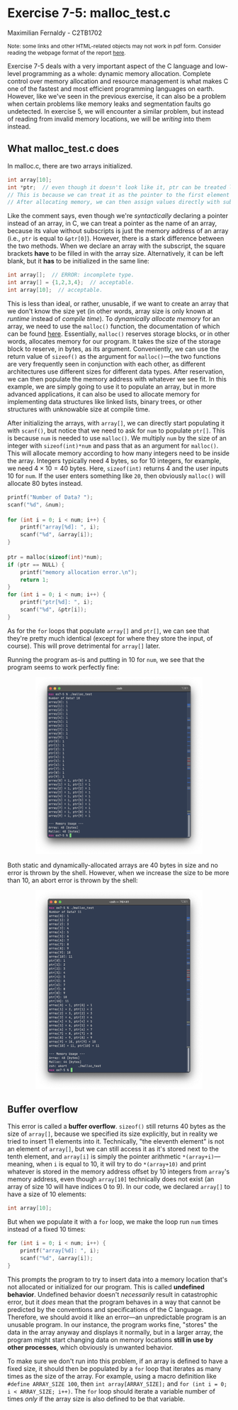 # Exercise 7-5: malloc_test.c
Maximilian Fernaldy - C2TB1702

<p class=disclaimer> Note: some links and other HTML-related objects may not work in pdf form. Consider reading the webpage format of the report <a href='https://agb5003.com/coursework/pip/lec07'>here</a>. </p>

Exercise 7-5 deals with a very important aspect of the C language and low-level programming as a whole: dynamic memory allocation. Complete control over memory allocation and resource management is what makes C one of the fastest and most efficient programming languages on earth. However, like we've seen in the previous exercise, it can also be a problem when certain problems like memory leaks and segmentation faults go undetected. In exercise 5, we will encounter a similar problem, but instead of reading from invalid memory locations, we will be *writing* into them instead.

## What malloc_test.c does

In malloc.c, there are two arrays initialized.

```C
int array[10];
int *ptr;  // even though it doesn't look like it, ptr can be treated like an array.
// This is because we can treat it as the pointer to the first element of an array.
// After allocating memory, we can then assign values directly with subscripts.
```

Like the comment says, even though we're *syntactically* declaring a pointer instead of an array, in C, we can treat a pointer as the name of an array, because its value without subscripts is just the memory address of an array (i.e., `ptr` is equal to `&ptr[0]`). However, there is a stark difference between the two methods. When we declare an array with the subscript, the square brackets **have** to be filled in with the array size. Alternatively, it can be left blank, but it **has** to be initialized in the same line:

```C
int array[];  // ERROR: incomplete type.
int array[] = {1,2,3,4};  // acceptable.
int array[10];  // acceptable.
```

This is less than ideal, or rather, unusable, if we want to create an array that we don't know the size yet (in other words, array size is only known at *runtime* instead of *compile time*). To *dynamically allocate memory* for an array, we need to use the `malloc()` function, the documentation of which can be found [here](https://www.ibm.com/docs/en/zos/2.2.0?topic=functions-malloc-reserve-storage-block). Essentially, `malloc()` reserves storage blocks, or in other words, allocates memory for our program. It takes the size of the storage block to reserve, in bytes, as its argument. Conveniently, we can use the return value of `sizeof()` as the argument for `malloc()`—the two functions are very frequently seen in conjunction with each other, as different architectures use different sizes for different data types. After reservation, we can then populate the memory address with whatever we see fit. In this example, we are simply going to use it to populate an array, but in more advanced applications, it can also be used to allocate memory for implementing data structures like linked lists, binary trees, or other structures with unknowable size at compile time.

After initializing the arrays, with `array[]`, we can directly start populating it with `scanf()`, but notice that we need to ask for `num` to populate `ptr[]`. This is because `num` is needed to use `malloc()`. We multiply `num` by the size of an integer with `sizeof(int)*num` and pass that as an argument for `malloc()`. This will allocate memory according to how many integers need to be inside the array. Integers typically need 4 bytes, so for 10 integers, for example, we need $4 \times 10 = 40$ bytes. Here, `sizeof(int)` returns 4 and the user inputs 10 for `num`. If the user enters something like `20`, then obviously `malloc()` will allocate 80 bytes instead.

```C
printf("Number of Data? ");
scanf("%d", &num);

for (int i = 0; i < num; i++) {
    printf("array[%d]: ", i);
    scanf("%d", &array[i]);        
}

ptr = malloc(sizeof(int)*num);
if (ptr == NULL) {
    printf("memory allocation error.\n");
    return 1;
}
for (int i = 0; i < num; i++) {
    printf("ptr[%d]: ", i);
    scanf("%d", &ptr[i]);
}
```

As for the `for` loops that populate `array[]` and `ptr[]`, we can see that they're pretty much identical (except for where they store the input, of course). This will prove detrimental for `array[]` later.

Running the program as-is and putting in  10 for `num`, we see that the program seems to work perfectly fine:

<p align='center'> <img class='noshade' src='./assets/fine.png' width=75%> </p>

Both static and dynamically-allocated arrays are 40 bytes in size and no error is thrown by the shell. However, when we increase the size to be more than 10, an abort error is thrown by the shell:

<p align='center'> <img class='noshade' src='./assets/abort.png' width=75%> </p>

## Buffer overflow

This error is called a **buffer overflow**. `sizeof()` still returns 40 bytes as the size of `array[]`, because we specified its size explicitly, but in reality we tried to insert 11 elements into it. Technically, "the eleventh element" is not an element of `array[]`, but we can still access it as it's stored next to the tenth element, and `array[i]` is simply the pointer arithmetic `*(array+i)`—meaning, when `i` is equal to 10, it will try to do `*(array+10)` and print whatever is stored in the memory address offset by 10 integers from `array`'s memory address, even though `array[10]` technically does not exist (an array of size 10 will have indices 0 to 9). In our code, we declared `array[]` to have a size of 10 elements:

```C
int array[10];
```

But when we populate it with a `for` loop, we make the loop run `num` times instead of a fixed 10 times:

```C
for (int i = 0; i < num; i++) {
    printf("array[%d]: ", i);
    scanf("%d", &array[i]);        
}
```

This prompts the program to try to insert data into a memory location that's not allocated or initialized for our program. This is called **undefined behavior**. Undefined behavior doesn't *necessarily* result in catastrophic error, but it *does* mean that the program behaves in a way that cannot be predicted by the conventions and specifications of the C language. Therefore, we should avoid it like an error—an unpredictable program is an unusable program. In our instance, the program works fine, "stores" the data in the array anyway and displays it normally, but in a larger array, the program might start changing data on memory locations **still in use by other processes**, which obviously is unwanted behavior.

To make sure we don't run into this problem, if an array is defined to have a fixed size, it should then be populated by a `for` loop that iterates as many times as the size of the array. For example, using a macro definition like `#define ARRAY_SIZE 100`, then `int array[ARRAY_SIZE];` and `for (int i = 0; i < ARRAY_SIZE; i++)`. The `for` loop should iterate a variable number of times *only* if the array size is also defined to be that variable.



[comment]: <> (Below is CSS code for the output HTML and pdf files. Don't touch them unless you know what you're doing.)
<style>
    figcaption{
        text-align:center;
        font-size:9pt
    }
    img{
        filter: drop-shadow(0px 0px 7px );
    }
    .noshade{
        filter: none
    }
    .disclaimer{
        font-size: 9pt
    }
    .linker{
        color: inherit !important
    }
</style>

